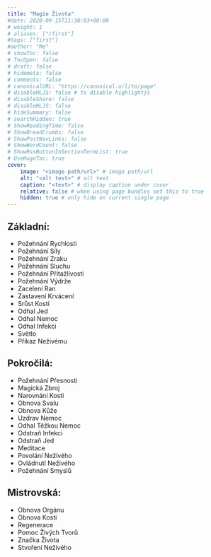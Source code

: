 ```yaml
---
title: "Magie Života"
#date: 2020-09-15T11:30:03+00:00
# weight: 1
# aliases: ["/first"]
#tags: ["first"]
#author: "Me"
# showToc: false
# TocOpen: false
# draft: false
# hidemeta: false
# comments: false
# canonicalURL: "https://canonical.url/to/page"
# disableHLJS: false # to disable highlightjs
# disableShare: false
# disableHLJS: false
# hideSummary: false
# searchHidden: true
# ShowReadingTime: false
# ShowBreadCrumbs: false
# ShowPostNavLinks: false
# ShowWordCount: false
# ShowRssButtonInSectionTermList: true
# UseHugoToc: true
cover:
    image: "<image path/url>" # image path/url
    alt: "<alt text>" # alt text
    caption: "<text>" # display caption under cover
    relative: false # when using page bundles set this to true
    hidden: true # only hide on current single page
---
```



## Základní:
* Požehnání Rychlosti
* Požehnání Síly
* Požehnání Zraku
* Požehnání Sluchu
* Požehnání Přitažlivosti
* Požehnání Výdrže
* Zacelení Ran
* Zastavení Krvácení
* Srůst Kosti
* Odhal Jed
* Odhal Nemoc
* Odhal Infekci
* Světlo
* Příkaz Neživému
## Pokročilá:
* Požehnání Přesnosti
* Magická Zbroj
* Narovnání Kosti
* Obnova Svalu
* Obnova Kůže
* Uzdrav Nemoc
* Odhal Těžkou Nemoc
* Odstraň Infekci
* Odstraň Jed
* Meditace
* Povolání Neživého
* Ovládnutí Neživého
* Požehnání Smyslů
## Mistrovská:
* Obnova Orgánu
* Obnova Kosti
* Regenerace
* Pomoc Živých Tvorů
* Značka Života
* Stvoření Neživého